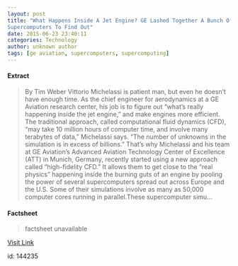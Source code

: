 ```yaml
---
layout: post
title: "What Happens Inside A Jet Engine? GE Lashed Together A Bunch Of
Supercomputers To Find Out"
date: 2015-06-23 23:40:11
categories: Technology
author: unknown author
tags: [ge aviation, supercomputers, supercomputing]
---
```



#### Extract
>By Tim Weber Vittorio Michelassi is patient man, but even he doesn’t have enough time. As the chief engineer for aerodynamics at a GE Aviation research center, his job is to figure out “what’s really happening inside the jet engine,” and make engines more efficient. The traditional approach, called computational fluid dynamics (CFD), “may take 10 million hours of computer time, and involve many terabytes of data,” Michelassi says. “The number of unknowns in the simulation is in excess of billions.” That&rsquo;s why Michelassi and his team at GE Aviation’s Advanced Aviation Technology Center of Excellence (ATT) in Munich, Germany, recently started using a new approach called “high-fidelity CFD.” It allows them to get close to the “real physics” happening inside the burning guts of an engine by pooling the power of several supercomputers spread out across Europe and the U.S. Some of their simulations involve as many as 50,000 computer cores running in parallel.These supercomputer simu...

#### Factsheet
>factsheet unavailable

[Visit Link](http://www.gereports.com/post/122261129200)

id:  144235
